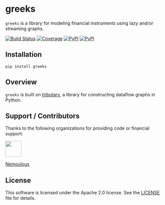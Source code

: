 # greeks
`greeks` is a library for modeling financial instruments using lazy and/or streaming graphs.

[![Build Status](https://github.com/timkpaine/greeks/workflows/Build%20Status/badge.svg?branch=main)](https://github.com/timkpaine/greeks/actions?query=workflow%3A%22Build+Status%22)
[![Coverage](https://codecov.io/gh/timkpaine/greeks/branch/main/graph/badge.svg)](https://codecov.io/gh/timkpaine/greeks)
[![PyPI](https://img.shields.io/pypi/l/greeks.svg)](https://pypi.python.org/pypi/greeks)
[![PyPI](https://img.shields.io/pypi/v/greeks.svg)](https://pypi.python.org/pypi/greeks)


## Installation

`pip install greeks`

## Overview
`greeks` is built on [tributary](https://github.com/timkpaine/tributary), a library for constructing dataflow graphs in Python.

## Support / Contributors
Thanks to the following organizations for providing code or financial support.


<a href="https://nemoulous.com"><img src="https://raw.githubusercontent.com/timkpaine/tributary/main/docs/img/nem.png" width="50"></a>

<a href="https://nemoulous.com">Nemoulous</a>

## License
This software is licensed under the Apache 2.0 license. See the [LICENSE](LICENSE) file for details.
